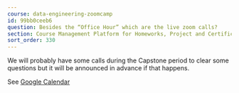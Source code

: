 ```yaml
---
course: data-engineering-zoomcamp
id: 99bb0ceeb6
question: Besides the “Office Hour” which are the live zoom calls?
section: Course Management Platform for Homeworks, Project and Certificate
sort_order: 330
---
```


We will probably have some calls during the Capstone period to clear some questions but it will be announced in advance if that happens.

See [Google Calendar](https://calendar.google.com/calendar/?cid=ZXIxcjA1M3ZlYjJpcXU0dTFmaG02MzVxMG9AZ3JvdXAuY2FsZW5kYXIuZ29vZ2xlLmNvbQ)

